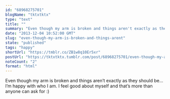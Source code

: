 ```yaml
---
id: "68968275701"
blogName: "tktxtktx"
type: "text"
title: ""
summary: "Even though my arm is broken and things aren't exactly as they should be... I'm happy with who I am. I feel good about myself..."
date: "2013-12-04 10:52:00 GMT"
slug: "even-though-my-arm-is-broken-and-things-arent"
state: "published"
tags: "happy"
shortUrl: "https://tmblr.co/ZB1w8q10Er5xr"
postUrl: "https://tktxtktx.tumblr.com/post/68968275701/even-though-my-arm-is-broken-and-things-arent"
noteCount: "2"
format: "html"
---
```


Even though my arm is broken and things aren’t exactly as they should be… I’m happy with who I am. I feel good about myself and that’s more than anyone can ask for :)